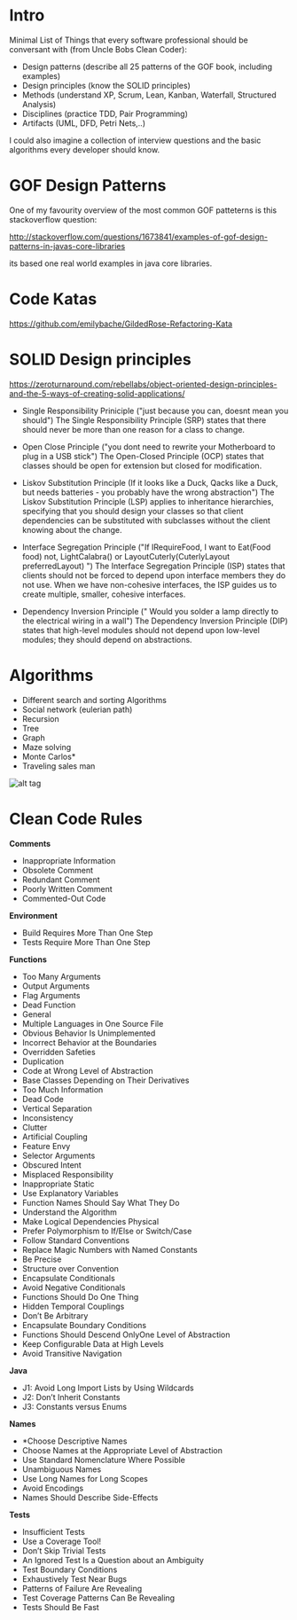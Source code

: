 # Intro

Minimal List of Things that every software professional should be conversant with (from Uncle Bobs Clean Coder):

* Design patterns (describe all 25 patterns of the GOF book, including examples)
* Design principles (know the SOLID principles)
* Methods (understand XP, Scrum, Lean, Kanban, Waterfall, Structured Analysis)
* Disciplines (practice TDD, Pair Programming)
* Artifacts (UML, DFD, Petri Nets,..)

I could also imagine a collection of interview questions and the basic algorithms every developer should know.

# GOF Design Patterns

One of my favourity overview of the most common GOF patteterns is this stackoverflow question:

http://stackoverflow.com/questions/1673841/examples-of-gof-design-patterns-in-javas-core-libraries

its based one real world examples in java core libraries.

# Code Katas

https://github.com/emilybache/GildedRose-Refactoring-Kata


# SOLID Design principles

https://zeroturnaround.com/rebellabs/object-oriented-design-principles-and-the-5-ways-of-creating-solid-applications/

* Single Responsibility Priniciple ("just because you can, doesnt mean you should")
The Single Responsibility Principle (SRP) states that there should never be more than one reason for a class to change.

* Open Close Principle ("you dont need to rewrite your Motherboard to plug in a USB stick")
The Open-Closed Principle (OCP) states that classes should be open for extension but closed for modification.

* Liskov Substitution Principle (If it looks like a Duck, Qacks like a Duck, but needs batteries - you probably have the wrong abstraction")
The Liskov Substitution Principle (LSP) applies to inheritance hierarchies, specifying that you should design your classes so that client dependencies can be substituted with subclasses without the client knowing about the change.

* Interface Segregation Principle ("If IRequireFood, I want to Eat(Food food) not, LightCalabra() or LayoutCuterly(CuterlyLayout preferredLayout) ")
The Interface Segregation Principle (ISP) states that clients should not be forced to depend upon interface members they do not use. When we have non-cohesive interfaces, the ISP guides us to create multiple, smaller, cohesive interfaces.

* Dependency Inversion Principle (" Would you solder a lamp directly to the electrical wiring in a wall")
The Dependency Inversion Principle (DIP) states that high-level modules should not depend upon low-level modules; they should depend on abstractions.


# Algorithms


* Different search and sorting Algorithms
* Social network (eulerian path)
* Recursion
* Tree
* Graph
* Maze solving
* Monte Carlos*
* Traveling sales man


![alt tag](http://imgs.xkcd.com/comics/travelling_salesman_problem.png)


# Clean Code Rules

**Comments** 

* Inappropriate Information
* Obsolete Comment
* Redundant Comment 
* Poorly Written Comment
* Commented-Out Code 
 
**Environment**

* Build Requires More Than One Step
* Tests Require More Than One Step 
 
**Functions**

* Too Many Arguments
* Output Arguments 
* Flag Arguments
* Dead Function 
* General
* Multiple Languages in One Source File
* Obvious Behavior Is Unimplemented
* Incorrect Behavior at the Boundaries
* Overridden Safeties
* Duplication
* Code at Wrong Level of Abstraction
* Base Classes Depending on Their Derivatives 
* Too Much Information 
* Dead Code
* Vertical Separation 
* Inconsistency 
* Clutter
* Artificial Coupling
* Feature Envy
* Selector Arguments
* Obscured Intent 
* Misplaced Responsibility
* Inappropriate Static
* Use Explanatory Variables 
* Function Names Should Say What They Do 
* Understand the Algorithm 
* Make Logical Dependencies Physical
* Prefer Polymorphism to If/Else or Switch/Case 
* Follow Standard Conventions
* Replace Magic Numbers with Named Constants
* Be Precise
* Structure over Convention
* Encapsulate Conditionals 
* Avoid Negative Conditionals
* Functions Should Do One Thing 
* Hidden Temporal Couplings
* Don’t Be Arbitrary
* Encapsulate Boundary Conditions
* Functions Should Descend OnlyOne Level of Abstraction 
* Keep Configurable Data at High Levels
* Avoid Transitive Navigation
 
**Java**

* J1: Avoid Long Import Lists by Using Wildcards
* J2: Don’t Inherit Constants 
* J3: Constants versus Enums
 
**Names**

* *Choose Descriptive Names
* Choose Names at the Appropriate Level of Abstraction
* Use Standard Nomenclature Where Possible
* Unambiguous Names
* Use Long Names for Long Scopes
* Avoid Encodings
* Names Should Describe Side-Effects 
 
**Tests**

* Insufficient Tests
* Use a Coverage Tool!
* Don’t Skip Trivial Tests 
* An Ignored Test Is a Question about an Ambiguity
* Test Boundary Conditions
* Exhaustively Test Near Bugs
* Patterns of Failure Are Revealing 
* Test Coverage Patterns Can Be Revealing 
* Tests Should Be Fast
